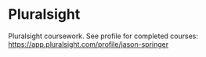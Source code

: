# Pluralsight
Pluralsight coursework. See profile for completed courses: 
https://app.pluralsight.com/profile/jason-springer
